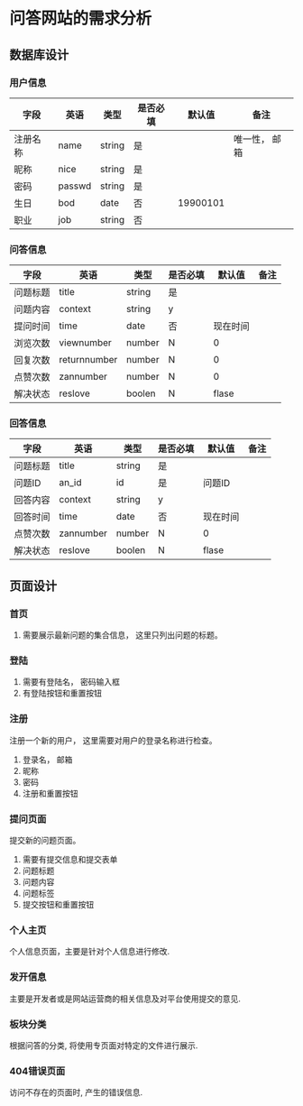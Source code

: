 # 问答网站的需求分析




## 数据库设计

### 用户信息

| 字段 | 英语 | 类型 | 是否必填 | 默认值 | 备注|
|-----|------|-------|-------|---------|-----|
| 注册名称 | name | string | 是 | | 唯一性， 邮箱|
| 昵称 | nice | string | 是 | | |
| 密码 | passwd | string | 是 | | |
| 生日 | bod | date | 否 | 19900101 | |
| 职业 | job | string | 否 | | |



### 问答信息

| 字段 | 英语 | 类型 | 是否必填 | 默认值 | 备注|
|-----|------|-------|-------|---------|-----|
| 问题标题 | title | string | 是 | | |
| 问题内容 | context | string | y | | |
| 提问时间 | time | date | 否 | 现在时间 | |
| 浏览次数 | viewnumber | number | N | 0 | |
| 回复次数 | returnnumber | number | N | 0 | |
| 点赞次数 | zannumber | number | N | 0 | |
| 解决状态 | reslove | boolen | N | flase |  |






### 回答信息


| 字段 | 英语 | 类型 | 是否必填 | 默认值 | 备注|
|-----|------|-------|-------|---------|-----|
| 问题标题 | title | string | 是 | | |
| 问题ID | an_id | id | 是 | 问题ID | |
| 回答内容 | context | string | y | | |
| 回答时间 | time | date | 否 | 现在时间 | |
| 点赞次数 | zannumber | number | N | 0 | |
| 解决状态 | reslove | boolen | N | flase |  |








## 页面设计

### 首页
1. 需要展示最新问题的集合信息， 这里只列出问题的标题。


### 登陆
1. 需要有登陆名， 密码输入框
1. 有登陆按钮和重置按钮


### 注册
注册一个新的用户， 这里需要对用户的登录名称进行检查。


1. 登录名， 邮箱
1. 昵称
1. 密码
1. 注册和重置按钮


### 提问页面
提交新的问题页面。
1. 需要有提交信息和提交表单
1. 问题标题
1. 问题内容
1. 问题标签
1. 提交按钮和重置按钮

### 个人主页
个人信息页面，主要是针对个人信息进行修改.


### 发开信息
主要是开发者或是网站运营商的相关信息及对平台使用提交的意见.


### 板块分类
根据问答的分类, 将使用专页面对特定的文件进行展示.

### 404错误页面
访问不存在的页面时, 产生的错误信息.
